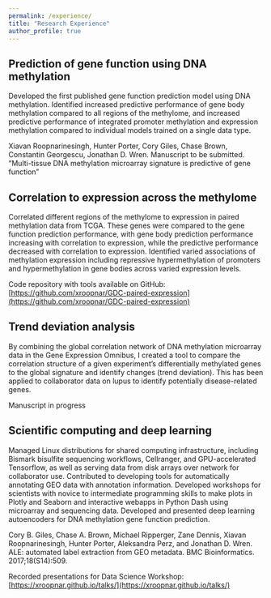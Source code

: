 ```yaml
---
permalink: /experience/
title: "Research Experience"
author_profile: true
---
```


## Prediction of gene function using DNA methylation
Developed the first published gene function prediction model using DNA methylation. Identified increased predictive performance of gene body methylation compared to all regions of the methylome, and increased predictive performance of integrated promoter methylation and expression methylation compared to individual models trained on a single data type.


Xiavan‌ ‌Roopnarinesingh, ‌Hunter‌ ‌Porter,‌ ‌Cory‌ ‌Giles,‌ ‌Chase‌ ‌Brown,‌ ‌Constantin‌ ‌Georgescu,‌ ‌Jonathan‌ D. ‌Wren‌. Manuscript to be submitted. “Multi-tissue DNA methylation microarray signature is predictive of gene function”

## Correlation to expression across the methylome

Correlated different regions of the methylome to expression in paired methylation data from TCGA. These genes were compared to the gene function prediction performance, with gene body prediction performance increasing with correlation to expression, while the predictive performance decreased with correlation to expression. Identified varied associations of methylation expression including repressive hypermethylation of promoters and hypermethylation in gene bodies across varied expression levels. 


Code repository with tools available on GitHub: [https://github.com/xroopnar/GDC-paired-expression](https://github.com/xroopnar/GDC-paired-expression)

## Trend deviation analysis

By combining the global correlation network of DNA methylation microarray data in the Gene Expression Omnibus, I created a tool to compare the correlation structure of a given experiment’s differentially methylated genes to the global signature and identify changes (trend deviation). This has been applied to collaborator data on lupus to identify potentially disease-related genes. 


Manuscript in progress

## Scientific computing and deep learning 

Managed Linux distributions for shared computing infrastructure, including Bismark bisulfite sequencing workflows, Cellranger, and GPU-accelerated Tensorflow, as well as serving data from disk arrays over network for collaborator use. Contributed to developing tools for automatically annotating GEO data with annotation information. Developed workshops for scientists with novice to intermediate programming skills to make plots in Plotly and Seaborn and interactive webapps in Python Dash using microarray and sequencing data. Developed and presented deep learning autoencoders for DNA methylation gene function prediction. 


Cory B. Giles, Chase A. Brown, Michael Ripperger, Zane Dennis, Xiavan Roopnarinesingh, Hunter Porter, Aleksandra Perz, and Jonathan D. Wren. ALE: automated label extraction from GEO metadata. BMC Bioinformatics. 2017;18(S14):509.


Recorded presentations for Data Science Workshop: [https://xroopnar.github.io/talks/](https://xroopnar.github.io/talks/)
